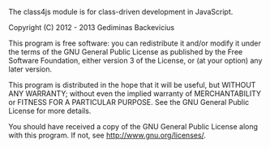 The class4js module is for class-driven development in JavaScript.

Copyright (C) 2012 - 2013 Gediminas Backevicius

This program is free software: you can redistribute it and/or modify it under 
the terms of the GNU General Public License as published by the Free Software 
Foundation, either version 3 of the License, or (at your option) any later 
version.

This program is distributed in the hope that it will be useful, but WITHOUT ANY 
WARRANTY; without even the implied warranty of MERCHANTABILITY or FITNESS FOR A 
PARTICULAR PURPOSE.  See the GNU General Public License for more details.

You should have received a copy of the GNU General Public License along with 
this program. If not, see <http://www.gnu.org/licenses/>.
